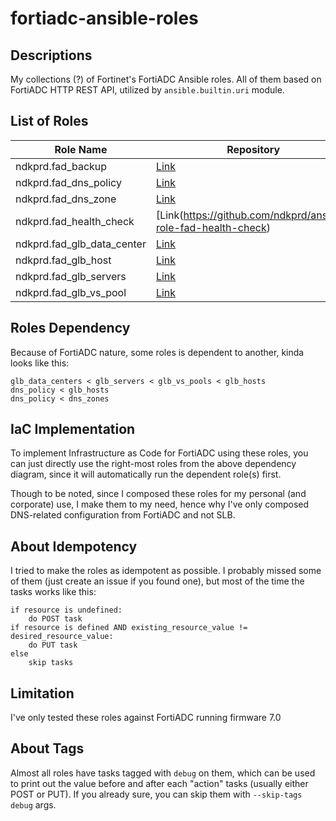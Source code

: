 # fortiadc-ansible-roles

## Descriptions

My collections (?) of Fortinet's FortiADC Ansible roles. All of them based on FortiADC HTTP REST API, utilized by `ansible.builtin.uri` module.

## List of Roles

| Role Name                              | Repository                                                                                  | Workflow                                                                                                                                   |
|------------------------|---------------------------------------------------------------------------------------|--------------------------------------------------------------------------------------------------------------------------------------------|
| ndkprd.fad_backup                 | [Link](https://github.com/ndkprd/ansible-role-fad-backup)                        | [![Release](https://github.com/ndkprd/ansible-role-fad-backup/actions/workflows/release.yaml/badge.svg)](https://github.com/ndkprd/ansible-role-fad-backup/actions/workflows/release.yaml)
| ndkprd.fad_dns_policy             | [Link](https://github.com/ndkprd/ansible-role-fad-dns-policy)                    | [![Release](https://github.com/ndkprd/ansible-role-fad-dns-policy/actions/workflows/release.yaml/badge.svg)](https://github.com/ndkprd/ansible-role-fad-dns-policy/actions/workflows/release.yaml) |
| ndkprd.fad_dns_zone              | [Link](https://github.com/ndkprd/ansible-role-fad-dns-zone)                     | [![Release](https://github.com/ndkprd/ansible-role-fad-dns-zone/actions/workflows/release.yaml/badge.svg)](https://github.com/ndkprd/ansible-role-fad-dns-zone/actions/workflows/release.yaml) |
| ndkprd.fad_health_check          | [Link(https://github.com/ndkprd/ansible-role-fad-health-check)                  | [![Release](https://github.com/ndkprd/ansible-role-fad-health-check/actions/workflows/release.yaml/badge.svg)](https://github.com/ndkprd/ansible-role-fad-health-check/actions/workflows/release.yaml)
| ndkprd.fad_glb_data_center       | [Link](https://github.com/ndkprd/ansible-role-fad-glb-data-center)              | [![Release](https://github.com/ndkprd/ansible-role-fad-glb-data-center/actions/workflows/release.yaml/badge.svg)](https://github.com/ndkprd/ansible-role-fad-glb-data-center/actions/workflows/release.yaml) |
| ndkprd.fad_glb_host              | [Link](https://github.com/ndkprd/ansible-role-fad-glb-host)                     | [![Release](https://github.com/ndkprd/ansible-role-fad-glb-host/actions/workflows/release.yaml/badge.svg)](https://github.com/ndkprd/ansible-role-fad-glb-host/actions/workflows/release.yaml) |
| ndkprd.fad_glb_servers            | [Link](https://github.com/ndkprd/ansible-role-fad-glb-servers)                   | [![Release](https://github.com/ndkprd/ansible-role-fad-glb-servers/actions/workflows/release.yaml/badge.svg)](https://github.com/ndkprd/ansible-role-fad-glb-servers/actions/workflows/release.yaml) |
| ndkprd.fad_glb_vs_pool           | [Link](https://github.com/ndkprd/ansible-role-fad-glb-vs-pool)                  | [![Release](https://github.com/ndkprd/ansible-role-fad-glb-vs-pool/actions/workflows/release.yaml/badge.svg)](https://github.com/ndkprd/ansible-role-fad-glb-vs-pool/actions/workflows/release.yaml) |

## Roles Dependency

Because of FortiADC nature, some roles is dependent to another, kinda looks like this:

```
glb_data_centers < glb_servers < glb_vs_pools < glb_hosts
dns_policy < glb_hosts
dns_policy < dns_zones
```

## IaC Implementation

To implement Infrastructure as Code for FortiADC using these roles, you can just directly use the right-most roles from the above dependency diagram, since it will automatically run the dependent role(s) first.

Though to be noted, since I composed these roles for my personal (and corporate) use, I make them to my need, hence why I've only composed DNS-related configuration from FortiADC and not SLB.

## About Idempotency

I tried to make the roles as idempotent as possible. I probably missed some of them (just create an issue if you found one), but most of the time the tasks works like this:

```
if resource is undefined:
    do POST task
if resource is defined AND existing_resource_value != desired_resource_value:
    do PUT task
else
    skip tasks
```

## Limitation

I've only tested these roles against FortiADC running firmware 7.0

## About Tags

Almost all roles have tasks tagged with `debug` on them, which can be used to print out the value before and after each "action" tasks (usually either POST or PUT). If you already sure, you can skip them with `--skip-tags debug` args.
